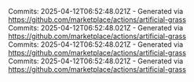 Commits: 2025-04-12T06:52:48.021Z - Generated via https://github.com/marketplace/actions/artificial-grass
<br>
Commits: 2025-04-12T06:52:48.021Z - Generated via https://github.com/marketplace/actions/artificial-grass
<br>
Commits: 2025-04-12T06:52:48.021Z - Generated via https://github.com/marketplace/actions/artificial-grass
<br>
Commits: 2025-04-12T06:52:48.021Z - Generated via https://github.com/marketplace/actions/artificial-grass
<br>
